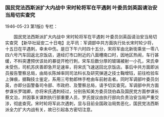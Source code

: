 ### 国民党法西斯派扩大内战中  宋时轮将军在平遇刺  叶委员剑英函请治安当局切实查究

1946-05-23
第1版()
专栏：

　　国民党法西斯派扩大内战中
    宋时轮将军在平遇刺
    叶委员剑英函请治安当局切实查究
    【新华社延安二十日电】北平讯：军调部中共方面执行处长宋时轮少将，十五日在平遇刺，幸未中伤。是日下午六时四十五分，宋将军由北新街乘坐一零八四六号汽车回返北京饭店，道经灯市口附近的八面槽南口时，因地区热闹，车行甚缓，不料突遭预伏该处的暴徒开枪行刺，宋车后数分厚的玻璃被射一小孔，宋氏幸未受伤，司机苏庆善即急开足速率，将宋氏飞速送回北京饭店。事后中共方面即派员报告警察总局，由局长陈焯率同司法科长及研究弹道之技士鞠增钰，前往检验车上弹痕，据鞠技士鉴定，系用三号勃郎林手枪由车前射击者。同时军调部叶委员剑英，亦即分函警备司令部、市政府、及警察总局，请予切实查究。军调部中共方面参谋长罗瑞卿，亦将宋氏遇刺经过，分别告知美方委员饶伯森及国民党方面参谋长蔡文治，并因事关谋刺执行部重要人员，罗氏提议由执行部向负责治安当局严重交涉，彻底查究。宋时轮将军此次遇刺，显与目前全国政治局势恶化，国民党法西斯派全力扩大内战有关，故已引起各方密切注意。
